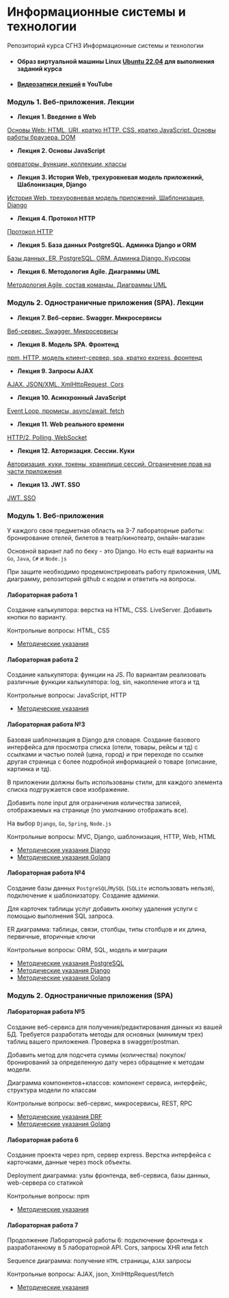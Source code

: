 # Информационные системы и технологии
Репозиторий курса СГН3 Информационные системы и технологии

- #### Образ виртуальной машины Linux [Ubuntu 22.04](https://github.com/iu5git/Standards/blob/main/Linux/Linux.md) для выполнения заданий курса
- #### [Видеозаписи лекций](https://youtube.com/playlist?list=PLLELLTvDgUQ9cpB1XzSuZ0mNSBkbjVNJ_) в YouTube

### Модуль 1. Веб-приложения. Лекции

* **Лекция 1. Введение в Web**

[Основы Web: HTML, URI, кратко HTTP. CSS, кратко JavaScript. Основы работы браузера. DOM](https://github.com/iu5git/JavaScript/blob/main/lectures/lec1.pdf)

* **Лекция 2. Основы JavaScript**

[операторы, функции, коллекции, классы](https://github.com/iu5git/JavaScript/blob/main/lectures/lec2.pdf)

* **Лекция 3. История Web, трехуровневая модель приложений, Шаблонизация, Django**

[История Web, трехуровневая модель приложений, Шаблонизация, Django](https://github.com/iu5git/web-2022/blob/main/lectures/Lecture_1_Web.pdf)

* **Лекция 4. Протокол HTTP**

[Протокол HTTP](https://github.com/iu5git/web-2022/blob/main/lectures/Lecture_4_HTTP.pdf)

* **Лекция 5. База данных PostgreSQL. Админка Django и ORM**

[Базы данных, ER, PostgreSQL. ORM. Админка Django. Курсоры](https://github.com/iu5git/web-2022/blob/main/lectures/Lecture_2_Databases_ORM.pdf)

* **Лекция 6. Методология Agile. Диаграммы UML**

[Методология Agile, состав команды. Диаграммы UML](https://github.com/iu5git/web-2022/blob/main/lectures/Lecture_3_Agile_UML_Git.pdf)


### Модуль 2. Одностраничные приложения (SPA). Лекции

* **Лекция 7. Веб-сервис. Swagger. Микросервисы**

[Веб-сервис. Swagger. Микросервисы](https://github.com/iu5git/web-2022/blob/main/lectures/Lecture_5_Web_Service.pdf)

* **Лекция 8. Модель SPA. Фронтенд**

[npm, HTTP, модель клиент-сервер, spa, кратко express, фронтенд](https://github.com/iu5git/web-2022/blob/main/lectures/Lecture_7_React_Introduction.pdf)

* **Лекция 9. Запросы AJAX**

[AJAX. JSON/XML, XmlHttpRequest, Cors](https://github.com/iu5git/web-2022/blob/main/lectures/Lecture_10_Ajax.pdf)

* **Лекция 10. Асинхронный JavaScript**

[Event Loop, промисы, async/await, fetch](https://github.com/iu5git/JavaScript/blob/main/lectures/lec5.pdf)

* **Лекция 11. Web реального времени**

[HTTP/2, Polling, WebSocket](https://github.com/iu5git/JavaScript/blob/main/lectures/lec7.pdf)

* **Лекция 12. Авторизация. Сессии. Куки**

[Авторизация, куки, токены, хранилище сессий. Ограничение прав на части приложения](https://github.com/iu5git/web-2022/blob/main/lectures/Lecture_8_Authorization.pdf)

* **Лекция 13. JWT. SSO**

[JWT. SSO](https://github.com/iu5git/web-2022/blob/main/lectures/Lecture_9_jwt.pdf)

### Модуль 1. Веб-приложения
У каждого своя предметная область на 3-7 лабораторные работы: бронирование отелей, билетов в театр/кинотеатр, онлайн-магазин

Основной вариант лаб по беку - это Django. Но есть ещё варианты на `Go`, `Java`, `C#` и `Node.js`

При защите необходимо продемонстрировать работу приложения, UML диаграмму, репозиторий github с кодом и ответить на вопросы.

#### Лабораторная работа 1

Создание калькулятора: верстка на HTML, CSS. LiveServer. Добавить кнопки по варианту.

Контрольные вопросы: HTML, CSS

* [Методические указания](https://github.com/iu5git/JavaScript/blob/main/tutorials/lab1/README.md)

#### Лабораторная работа 2

Создание калькулятора: функции на JS. По вариантам реализовать различные функции калькулятора: log, sin, накопление итога и тд

Контрольные вопросы: JavaScript, HTTP

* [Методические указания](https://github.com/iu5git/JavaScript/blob/main/tutorials/lab2/README.md)

#### Лабораторная работа №3
Базовая шаблонизация в Django для словаря. Создание базового интерфейса для просмотра списка (отели, товары, рейсы и тд) с ссылками и частью полей (цена, город) и при переходе по ссылке другая страница с более подробной информацией о товаре (описание, картинка и тд). 

В приложении должны быть использованы стили, для каждого элемента списка подгружается свое изображение. 

Добавить поле input для ограничения количества записей, отображаемых на странице (по умолчанию отображать все).

На выбор `Django`, `Go`, `Spring`, `Node.js`

Контрольные вопросы: MVC, Django, шаблонизация, HTTP, Web, HTML

* [Методические указания Django](https://github.com/iu5git/web-2022/blob/main/tutorials/lab1-py/lab1_tutorial.md)
* [Методические указания Golang](https://github.com/iu5git/web-2022/blob/main/tutorials/lab1-go/README.md)

#### Лабораторная работа №4
Создание базы данных `PostgreSQL`/`MySQL` (`SQLite` использовать нельзя), подключение к шаблонизатору. Создание админки.

Для карточек таблицы услуг добавить кнопку удаления услуги с помощью выполнения SQL запроса.

ER диаграмма: таблицы, связи, столбцы, типы столбцов и их длина, первичные, вторичные ключи

Контрольные вопросы: ORM, SQL, модель и миграции

* [Методические указания PostgreSQL](https://github.com/iu5git/web-2022/blob/main/tutorials/lab2-db/README.md)
* [Методические указания Django](https://github.com/iu5git/web-2022/blob/main/tutorials/lab2-py/lab2_tutorial.md)
* [Методические указания Golang](https://github.com/iu5git/web-2022/blob/main/tutorials/lab2-go/README.md)

### Модуль 2. Одностраничные приложения (SPA)

#### Лабораторная работа №5
Создание веб-сервиса для получения/редактирования данных из вашей БД. Требуется разработать методы для основных (минимум трех) таблиц вашего приложения. Проверка в swagger/postman. 

Добавить метод для подсчета суммы (количества) покупок/бронирований за определенную дату через обращение к методам модели.

Диаграмма компонентов+классов: компонент сервиса, интерфейс, структура модели по классам

Контрольные вопросы: веб-сервис, микросервисы, REST, RPC

* [Методические указания DRF](https://github.com/iu5git/web-2022/blob/main/tutorials/lab3-py/lab3_tutorial.md)
* [Методические указания Golang](https://github.com/iu5git/web-2022/blob/main/tutorials/lab3-go/README.md)

#### Лабораторная работа 6
Создание проекта через npm, сервер express. Верстка интерфейса с карточками, данные через mock объекты.

Deployment диаграмма: узлы фронтенда, веб-сервиса, базы данных, web-сервера со статикой

Контрольные вопросы: npm

* [Методические указания](https://github.com/iu5git/JavaScript/blob/main/tutorials/lab3/README.md)

#### Лабораторная работа 7
Продолжение Лабораторной работы 6: подключение фронтенда к разработанному в 5 лабораторной API. Cors, запросы XHR или fetch

Sequence диаграмма: получение `HTML` страницы, `AJAX` запросы

Контрольные вопросы: AJAX, json, XmlHttpRequest/fetch

* [Методические указания](https://github.com/iu5git/JavaScript/blob/main/tutorials/lab4/README.md)